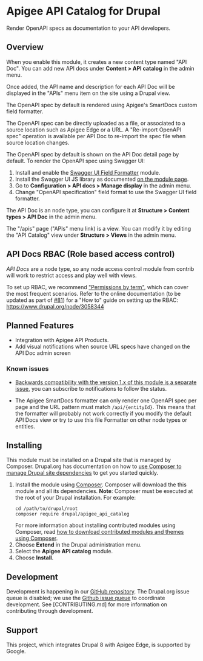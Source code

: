 # Apigee API Catalog for Drupal

Render OpenAPI specs as documentation to your API developers.

## Overview

When you enable this module, it creates a new content type named
"API Doc". You can add new API docs under __Content > API catalog__ in the admin menu.

Once added, the API name and description for each API Doc will be displayed in the
"APIs" menu item on the site using a Drupal view.

The OpenAPI spec by default is rendered using Apigee's SmartDocs custom field formatter.

The OpenAPI spec can be directly uploaded as a file, or associated to a source location
such as Apigee Edge or a URL. A "Re-import OpenAPI spec" operation is available per
API Doc to re-import the spec file when source location changes.

The OpenAPI spec by default is shown on the API Doc detail page by default.
To render the OpenAPI spec using Swagger UI:

1. Install and enable the [Swagger UI Field Formatter](https://www.drupal.org/project/swagger_ui_formatter) module.
2. Install the Swagger UI JS library as documented [on the module page](https://www.drupal.org/project/swagger_ui_formatter).
3. Go to __Configuration > API docs > Manage display__ in the admin menu.
4. Change "OpenAPI specification" field format to use the Swagger UI field formatter.

The API Doc is an node type, you can configure it at __Structure > Content types > API Doc__ in the admin
menu.

The "/apis" page ("APIs" menu link) is a view. You can modify it by editing the "API Catalog" view
under __Structure > Views__ in the admin menu.

## API Docs RBAC (Role based access control)

_API Docs_ are a node type, so any node access control module from contrib will work to restrict access and play well
with views.

To set up RBAC, we recommend ["Permissions by term"](https://www.drupal.org/project/permissions_by_term), which can
cover the most frequent scenarios. Refer to the online documentation (to be updated as part of
[#81](https://github.com/apigee/apigee-api-catalog-drupal/issues/81)) for a "How to" guide on setting up the RBAC:
https://www.drupal.org/node/3058344

## Planned Features

- Integration with Apigee API Products.
- Add visual notifications when source URL specs have changed on the API Doc admin screen

### Known issues

- [Backwards compatibility with the version 1.x of this module is a separate issue](https://github.com/apigee/apigee-api-catalog-drupal/issues/80), you can subscribe to notifications to follow the status.

- The Apigee SmartDocs formatter can only render one OpenAPI spec per page and the URL pattern
  must match `/api/{entityId}`.  This means that the formatter will probably not work correctly if
  you modify the default API Docs view or try to use this file Formatter on other node types or entities.

## Installing

This module must be installed on a Drupal site that is managed by Composer. Drupal.org has documentation on how to
[use Composer to manage Drupal site dependencies](https://www.drupal.org/docs/develop/using-composer/using-composer-to-manage-drupal-site-dependencies)
to get you started quickly.

1. Install the module using [Composer](https://getcomposer.org/).
  Composer will download the this module and all its dependencies.
  **Note**: Composer must be executed at the root of your Drupal installation.
  For example:
   ```
   cd /path/to/drupal/root
   composer require drupal/apigee_api_catalog
   ```
   For more information about installing contributed modules using Composer, read
   [how to download contributed modules and themes using Composer](https://www.drupal.org/docs/develop/using-composer/using-composer-to-manage-drupal-site-dependencies#managing-contributed).
2. Choose **Extend** in the Drupal administration menu.
3. Select the **Apigee API catalog** module.
4. Choose **Install**.

## Development

Development is happening in our [GitHub repository](https://github.com/apigee/apigee-api-catalog-drupal). The Drupal.org issue
queue is disabled; we use the [Github issue queue](https://github.com/apigee/apigee-api-catalog-drupal) to coordinate
development. See [CONTRIBUTING.md] for more information on contributing through development.

## Support

This project, which integrates Drupal 8 with Apigee Edge, is supported by Google.
